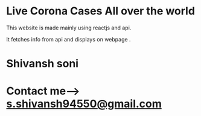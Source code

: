 # Live Corona Cases All over the world


This website is made mainly using  reactjs and api.


It fetches info from api  and displays on webpage .



# Shivansh soni

# Contact me-->   s.shivansh94550@gmail.com
